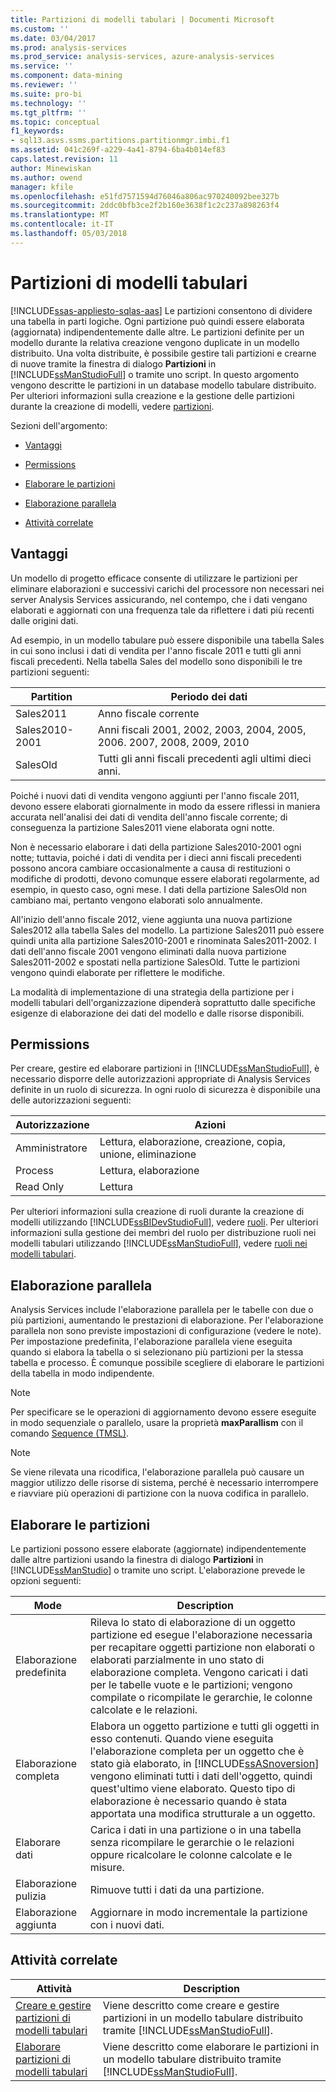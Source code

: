 ```yaml
---
title: Partizioni di modelli tabulari | Documenti Microsoft
ms.custom: ''
ms.date: 03/04/2017
ms.prod: analysis-services
ms.prod_service: analysis-services, azure-analysis-services
ms.service: ''
ms.component: data-mining
ms.reviewer: ''
ms.suite: pro-bi
ms.technology: ''
ms.tgt_pltfrm: ''
ms.topic: conceptual
f1_keywords:
- sql13.asvs.ssms.partitions.partitionmgr.imbi.f1
ms.assetid: 041c269f-a229-4a41-8794-6ba4b014ef83
caps.latest.revision: 11
author: Minewiskan
ms.author: owend
manager: kfile
ms.openlocfilehash: e51fd7571594d76046a806ac970240092bee327b
ms.sourcegitcommit: 2ddc0bfb3ce2f2b160e3638f1c2c237a898263f4
ms.translationtype: MT
ms.contentlocale: it-IT
ms.lasthandoff: 05/03/2018
---
```

# <a name="tabular-model-partitions"></a>Partizioni di modelli tabulari 
[!INCLUDE[ssas-appliesto-sqlas-aas](../../includes/ssas-appliesto-sqlas-aas.md)]
  Le partizioni consentono di dividere una tabella in parti logiche. Ogni partizione può quindi essere elaborata (aggiornata) indipendentemente dalle altre. Le partizioni definite per un modello durante la relativa creazione vengono duplicate in un modello distribuito. Una volta distribuite, è possibile gestire tali partizioni e crearne di nuove tramite la finestra di dialogo **Partizioni** in [!INCLUDE[ssManStudioFull](../../includes/ssmanstudiofull-md.md)] o tramite uno script. In questo argomento vengono descritte le partizioni in un database modello tabulare distribuito. Per ulteriori informazioni sulla creazione e la gestione delle partizioni durante la creazione di modelli, vedere [partizioni](../../analysis-services/tabular-models/partitions-ssas-tabular.md).  
  
 Sezioni dell'argomento:  
  
-   [Vantaggi](#bkmk_benefits)  
  
-   [Permissions](#bkmk_permissions)  
  
-   [Elaborare le partizioni](#bkmk_process_partitions)  
  
-   [Elaborazione parallela](#bkmk_parallelProc)  
  
-   [Attività correlate](#bkmk_related_tasks)  
  
##  <a name="bkmk_benefits"></a> Vantaggi  
 Un modello di progetto efficace consente di utilizzare le partizioni per eliminare elaborazioni e successivi carichi del processore non necessari nei server Analysis Services assicurando, nel contempo, che i dati vengano elaborati e aggiornati con una frequenza tale da riflettere i dati più recenti dalle origini dati.  
  
 Ad esempio, in un modello tabulare può essere disponibile una tabella Sales in cui sono inclusi i dati di vendita per l'anno fiscale 2011 e tutti gli anni fiscali precedenti. Nella tabella Sales del modello sono disponibili le tre partizioni seguenti:  
  
|Partition|Periodo dei dati|  
|---------------|---------------|  
|Sales2011|Anno fiscale corrente|  
|Sales2010-2001|Anni fiscali 2001, 2002, 2003, 2004, 2005, 2006. 2007, 2008, 2009, 2010|  
|SalesOld|Tutti gli anni fiscali precedenti agli ultimi dieci anni.|  
  
 Poiché i nuovi dati di vendita vengono aggiunti per l'anno fiscale 2011, devono essere elaborati giornalmente in modo da essere riflessi in maniera accurata nell'analisi dei dati di vendita dell'anno fiscale corrente; di conseguenza la partizione Sales2011 viene elaborata ogni notte.  
  
 Non è necessario elaborare i dati della partizione Sales2010-2001 ogni notte; tuttavia, poiché i dati di vendita per i dieci anni fiscali precedenti possono ancora cambiare occasionalmente a causa di restituzioni o modifiche di prodotti, devono comunque essere elaborati regolarmente, ad esempio, in questo caso, ogni mese. I dati della partizione SalesOld non cambiano mai, pertanto vengono elaborati solo annualmente.  
  
 All'inizio dell'anno fiscale 2012, viene aggiunta una nuova partizione Sales2012 alla tabella Sales del modello. La partizione Sales2011 può essere quindi unita alla partizione Sales2010-2001 e rinominata Sales2011-2002. I dati dell'anno fiscale 2001 vengono eliminati dalla nuova partizione Sales2011-2002 e spostati nella partizione SalesOld. Tutte le partizioni vengono quindi elaborate per riflettere le modifiche.  
  
 La modalità di implementazione di una strategia della partizione per i modelli tabulari dell'organizzazione dipenderà soprattutto dalle specifiche esigenze di elaborazione dei dati del modello e dalle risorse disponibili.  
  
##  <a name="bkmk_permissions"></a> Permissions  
 Per creare, gestire ed elaborare partizioni in [!INCLUDE[ssManStudioFull](../../includes/ssmanstudiofull-md.md)], è necessario disporre delle autorizzazioni appropriate di Analysis Services definite in un ruolo di sicurezza. In ogni ruolo di sicurezza è disponibile una delle autorizzazioni seguenti:  
  
|Autorizzazione|Azioni|  
|----------------|-------------|  
|Amministratore|Lettura, elaborazione, creazione, copia, unione, eliminazione|  
|Process|Lettura, elaborazione|  
|Read Only|Lettura|  
  
 Per ulteriori informazioni sulla creazione di ruoli durante la creazione di modelli utilizzando [!INCLUDE[ssBIDevStudioFull](../../includes/ssbidevstudiofull-md.md)], vedere [ruoli](../../analysis-services/tabular-models/roles-ssas-tabular.md). Per ulteriori informazioni sulla gestione dei membri del ruolo per distribuzione ruoli nei modelli tabulari utilizzando [!INCLUDE[ssManStudioFull](../../includes/ssmanstudiofull-md.md)], vedere [ruoli nei modelli tabulari](../../analysis-services/tabular-models/tabular-model-roles-ssas-tabular.md).  
  
##  <a name="bkmk_parallelProc"></a> Elaborazione parallela  
Analysis Services include l'elaborazione parallela per le tabelle con due o più partizioni, aumentando le prestazioni di elaborazione. Per l'elaborazione parallela non sono previste impostazioni di configurazione (vedere le note). Per impostazione predefinita, l'elaborazione parallela viene eseguita quando si elabora la tabella o si selezionano più partizioni per la stessa tabella e processo. È comunque possibile scegliere di elaborare le partizioni della tabella in modo indipendente.  
  
> [!NOTE]  
>  Per specificare se le operazioni di aggiornamento devono essere eseguite in modo sequenziale o parallelo, usare la proprietà **maxParallism** con il comando [Sequence (TMSL)](../../analysis-services/tabular-models-scripting-language-commands/sequence-command-tmsl.md).

> [!NOTE]  
>  Se viene rilevata una ricodifica, l'elaborazione parallela può causare un maggior utilizzo delle risorse di sistema, perché è necessario interrompere e riavviare più operazioni di partizione con la nuova codifica in parallelo.  
  
##  <a name="bkmk_process_partitions"></a> Elaborare le partizioni  
 Le partizioni possono essere elaborate (aggiornate) indipendentemente dalle altre partizioni usando la finestra di dialogo **Partizioni** in [!INCLUDE[ssManStudio](../../includes/ssmanstudio-md.md)] o tramite uno script. L'elaborazione prevede le opzioni seguenti:  
  
|Mode|Description|  
|----------|-----------------|  
|Elaborazione predefinita|Rileva lo stato di elaborazione di un oggetto partizione ed esegue l'elaborazione necessaria per recapitare oggetti partizione non elaborati o elaborati parzialmente in uno stato di elaborazione completa. Vengono caricati i dati per le tabelle vuote e le partizioni; vengono compilate o ricompilate le gerarchie, le colonne calcolate e le relazioni.|  
|Elaborazione completa|Elabora un oggetto partizione e tutti gli oggetti in esso contenuti. Quando viene eseguita l'elaborazione completa per un oggetto che è stato già elaborato, in [!INCLUDE[ssASnoversion](../../includes/ssasnoversion-md.md)] vengono eliminati tutti i dati dell'oggetto, quindi quest'ultimo viene elaborato. Questo tipo di elaborazione è necessario quando è stata apportata una modifica strutturale a un oggetto.|  
|Elaborare dati|Carica i dati in una partizione o in una tabella senza ricompilare le gerarchie o le relazioni oppure ricalcolare le colonne calcolate e le misure.|  
|Elaborazione pulizia|Rimuove tutti i dati da una partizione.|  
|Elaborazione aggiunta|Aggiornare in modo incrementale la partizione con i nuovi dati.|  
  
##  <a name="bkmk_related_tasks"></a> Attività correlate  
  
|Attività|Description|  
|----------|-----------------|  
|[Creare e gestire partizioni di modelli tabulari](../../analysis-services/tabular-models/create-and-manage-tabular-model-partitions-ssas-tabular.md)|Viene descritto come creare e gestire partizioni in un modello tabulare distribuito tramite [!INCLUDE[ssManStudioFull](../../includes/ssmanstudiofull-md.md)].|  
|[Elaborare partizioni di modelli tabulari](../../analysis-services/tabular-models/process-tabular-model-partitions-ssas-tabular.md)|Viene descritto come elaborare le partizioni in un modello tabulare distribuito tramite [!INCLUDE[ssManStudioFull](../../includes/ssmanstudiofull-md.md)].|  
  
  

